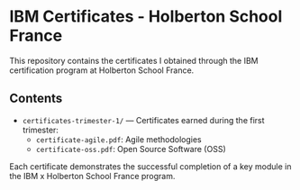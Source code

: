 # IBM Certificates - Holberton School France

This repository contains the certificates I obtained through the IBM certification program at Holberton School France.

## Contents

- `certificates-trimester-1/` — Certificates earned during the first trimester:
  - `certificate-agile.pdf`: Agile methodologies
  - `certificate-oss.pdf`: Open Source Software (OSS)

Each certificate demonstrates the successful completion of a key module in the IBM x Holberton School France program.